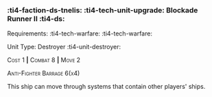 ### :ti4-faction-ds-tnelis: :ti4-tech-unit-upgrade: **Blockade Runner II** :ti4-ds:

Requirements: :ti4-tech-warfare: :ti4-tech-warfare:

Unit Type: Destroyer :ti4-unit-destroyer:

<span style="font-variant:small-caps;">Cost 1</span> __|__ <span style="font-variant:small-caps;">Combat 8</span> __|__ <span style="font-variant:small-caps;">Move 2</span>

<span style="font-variant:small-caps;">Anti-Fighter Barrage 6(x4)</span>

This ship can move through systems that contain other players' ships.
